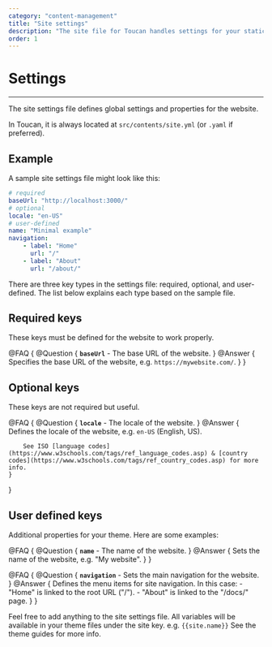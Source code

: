 ```yaml
---
category: "content-management"
title: "Site settings"
description: "The site file for Toucan handles settings for your static site and is stored in a YAML file"
order: 1
---
```


# Settings
---

The site settings file defines global settings and properties for the website.

In Toucan, it is always located at `src/contents/site.yml` (or `.yaml` if preferred).

## Example

A sample site settings file might look like this:

```yaml
# required
baseUrl: "http://localhost:3000/"
# optional
locale: "en-US"
# user-defined
name: "Minimal example"
navigation:
    - label: "Home"
      url: "/"
    - label: "About"
      url: "/about/"
```

There are three key types in the settings file: required, optional, and user-defined.
The list below explains each type based on the sample file.

## Required keys

These keys must be defined for the website to work properly.

@FAQ {
    @Question {
        **`baseUrl`** - The base URL of the website.
    }
    @Answer {
        Specifies the base URL of the website, e.g. `https://mywebsite.com/`.
    }
}

## Optional keys

These keys are not required but useful.

@FAQ {
    @Question {
        **`locale`** - The locale of the website.
    }
    @Answer {
        Defines the locale of the website, e.g. `en-US` (English, US).

        See ISO [language codes](https://www.w3schools.com/tags/ref_language_codes.asp) & [country codes](https://www.w3schools.com/tags/ref_country_codes.asp) for more info.
    }
}

## User defined keys

Additional properties for your theme. Here are some examples:

@FAQ {
    @Question {
        **`name`** - The name of the website.
    }
    @Answer {
        Sets the name of the website, e.g. "My website".
    }
}

@FAQ {
    @Question {
        **`navigation`** - Sets the main navigation for the website.
    }
    @Answer {
        Defines the menu items for site navigation. In this case:
        - "Home" is linked to the root URL ("/").
        - "About" is linked to the "/docs/" page.
    }
}

Feel free to add anything to the site settings file. All variables will be available in your theme files under the site key. e.g. `{{site.name}}` See the theme guides for more info.
